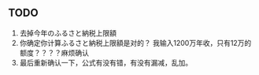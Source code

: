 ## TODO

1. 去掉今年のふるさと納税上限額
2. 你确定你计算ふるさと納税上限額是对的？ 我输入1200万年收，只有12万的额度？？？？麻烦确认
3. 最后重新确认一下，公式有没有错，有没有漏减，乱加。